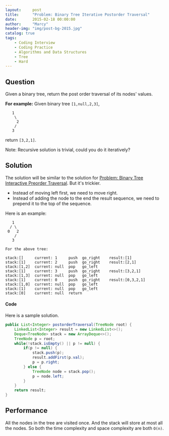 ```yaml
---
layout:     post
title:      "Problem: Binary Tree Iterative Postorder Traversal"
date:       2015-02-18 00:00:00
author:     "Marcy"
header-img: "img/post-bg-2015.jpg"
catalog: true
tags:
    - Coding Interview
    - Coding Practice
    - Algorithms and Data Structures
    - Tree
    - Hard
---
```


## Question

Given a binary tree, return the post order traversal of its nodes' values.

**For example:**
Given binary tree `[1,null,2,3]`,

```
   1
    \
     2
    /
   3
```

return `[3,2,1]`.

Note: Recursive solution is trivial, could you do it iteratively?


## Solution

The solution will be similar to the solution for [Problem: Binary Tree Interactive Preorder Traversal](/2015/02/17/binary-tree-iterative-preorder-traversal-iterative). But it's trickier.
- Instead of moving left first, we need to move right.
- Instead of adding the node to the end the result sequence, we need to prepend it to the top of the sequence.

Here is an example:

```
   1
  / \
 0   2
    /
   3

For the above tree:

stack:[]     current: 1     push  go_right    result:[1]
stack:[1]    current: 2     push  go_right    result:[2,1]
stack:[1,2]  current: null  pop   go_left
stack:[1]    current: 3     push  go_right    result:[3,2,1]
stack:[1,3]  current: null  pop   go_left
stack:[1]    current: 0     push  go_right    result:[0,3,2,1]
stack:[1,0]  current: null  pop   go_left
stack:[1]    current: null  pop   go_left
stack:[0]    current: null  return

```

#### Code

Here is a sample solution.

```java
public List<Integer> postorderTraversal(TreeNode root) {
    LinkedList<Integer> result = new LinkedList<>();
    Deque<TreeNode> stack = new ArrayDeque<>();
    TreeNode p = root;
    while(!stack.isEmpty() || p != null) {
        if(p != null) {
            stack.push(p);
            result.addFirst(p.val);
            p = p.right;
        } else {
            TreeNode node = stack.pop();
            p = node.left;
        }
    }
    return result;
}
```

## Performance

All the nodes in the tree are visited once. And the stack will store at most all the nodes. So both the time complexity and space complexity are both `O(n)`.
